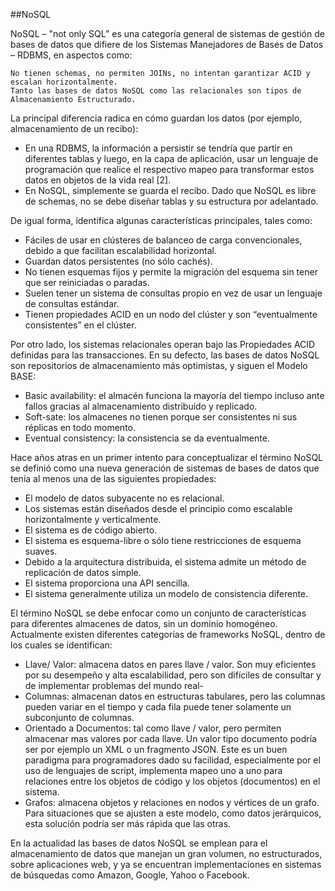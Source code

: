 ##NoSQL

NoSQL – "not only SQL” es una categoría general de sistemas de gestión de bases de datos que difiere de los Sistemas Manejadores 
de Bases de Datos – RDBMS, en aspectos como:

    No tienen schemas, no permiten JOINs, no intentan garantizar ACID y escalan horizontalmente.
    Tanto las bases de datos NoSQL como las relacionales son tipos de Almacenamiento Estructurado. 
    
La principal diferencia radica en cómo guardan los datos (por ejemplo, almacenamiento de un recibo):

- En una RDBMS, la información a persistir se tendría que partir en diferentes tablas y luego, en la capa de aplicación, usar un lenguaje de programación que realice el respectivo mapeo para transformar estos datos en objetos de la vida real [2].
- En NoSQL, simplemente se guarda el recibo. Dado que NoSQL es libre de schemas, no se debe diseñar tablas y su estructura por adelantado. 

De igual forma, identifica algunas características principales, tales como:

- Fáciles de usar en clústeres de balanceo de carga convencionales, debido a que facilitan escalabilidad horizontal.
- Guardan datos persistentes (no sólo cachés).
- No tienen esquemas fijos y permite la migración del esquema sin tener que ser reiniciadas o paradas.
- Suelen tener un sistema de consultas propio en vez de usar un lenguaje de consultas estándar.
- Tienen propiedades ACID en un nodo del clúster y son “eventualmente consistentes” en el clúster. 

Por otro lado, los sistemas relacionales operan bajo las Propiedades ACID definidas para las transacciones. En su defecto, las bases de datos NoSQL son repositorios de almacenamiento más optimistas, y siguen el Modelo BASE:

* Basic availability: el almacén funciona la mayoría del tiempo incluso ante fallos gracias al almacenamiento distribuido y replicado.
* Soft-sate: los almacenes no tienen porque ser consistentes ni sus réplicas en todo momento.
* Eventual consistency: la consistencia se da eventualmente. 

Hace años atras en un primer intento para conceptualizar el término NoSQL se definió como una nueva generación de sistemas de bases de datos que tenía al menos una de las siguientes propiedades:

- El modelo de datos subyacente no es relacional.
- Los sistemas están diseñados desde el principio como escalable horizontalmente y verticalmente.
- El sistema es de código abierto.
- El sistema es esquema-libre o sólo tiene restricciones de esquema suaves.
- Debido a la arquitectura distribuida, el sistema admite un método de replicación de datos simple.
- El sistema proporciona una API sencilla.
- El sistema generalmente utiliza un modelo de consistencia diferente. 

El término NoSQL se debe enfocar como un conjunto de características para diferentes almacenes de datos, sin un dominio homogéneo. Actualmente existen diferentes categorías de frameworks NoSQL, dentro de los cuales se identifican:

- Llave/ Valor: almacena datos en pares llave / valor. Son muy eficientes por su desempeño y alta escalabilidad, pero son difíciles de consultar y de implementar problemas del mundo real-
- Columnas: almacenan datos en estructuras tabulares, pero las columnas pueden variar en el tiempo y cada fila puede tener solamente un subconjunto de columnas. 
- Orientado a Documentos: tal como llave / valor, pero permiten almacenar mas valores por cada llave. Un valor tipo documento podría ser por ejemplo un XML o un fragmento JSON. Este es un buen paradigma para programadores dado su facilidad, especialmente por el uso de lenguajes de script, implementa mapeo uno a uno para relaciones entre los objetos de código y los objetos (documentos) en el sistema. 
- Grafos: almacena objetos y relaciones en nodos y vértices de un grafo. Para situaciones que se ajusten a este modelo, como datos jerárquicos, esta solución podría ser más rápida que las otras.

En la actualidad las bases de datos NoSQL se emplean para el almacenamiento de datos que manejan un gran volumen, no estructurados, sobre aplicaciones web, y ya se encuentran implementaciones en sistemas de búsquedas como Amazon, Google, Yahoo o Facebook.
